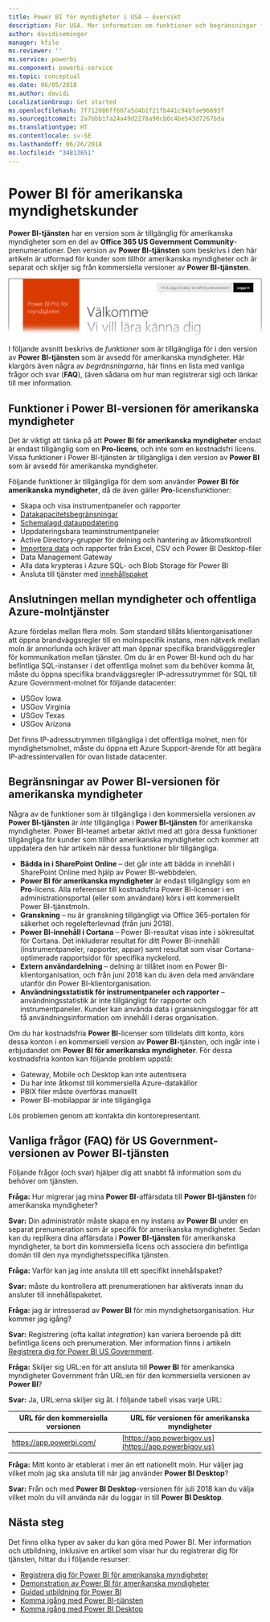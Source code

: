 ```yaml
---
title: Power BI för myndigheter i USA – översikt
description: För USA. Mer information om funktioner och begränsningar för Power BI-tjänsten för amerikanska myndigheter
author: davidiseminger
manager: kfile
ms.reviewer: ''
ms.service: powerbi
ms.component: powerbi-service
ms.topic: conceptual
ms.date: 06/05/2018
ms.author: davidi
LocalizationGroup: Get started
ms.openlocfilehash: 7f712086ff667a5d4b1f21fb441c94bfae96693f
ms.sourcegitcommit: 2a7bbb1fa24a49d2278a90cb0c4be543d7267bda
ms.translationtype: HT
ms.contentlocale: sv-SE
ms.lasthandoff: 06/26/2018
ms.locfileid: "34813651"
---
```

# <a name="power-bi-for-us-government-customers"></a>Power BI för amerikanska myndighetskunder
**Power BI-tjänsten** har en version som är tillgänglig för amerikanska myndigheter som en del av **Office 365 US Government Community**-prenumerationer. Den version av **Power BI-tjänsten** som beskrivs i den här artikeln är utformad för kunder som tillhör amerikanska myndigheter och är separat och skiljer sig från kommersiella versioner av **Power BI-tjänsten**.

![](media/service-govus-overview/service_usgov_overview-1.png)

I följande avsnitt beskrivs de *funktioner* som är tillgängliga för i den version av **Power BI-tjänsten** som är avsedd för amerikanska myndigheter. Här klargörs även några av *begränsningarna*, här finns en lista med vanliga frågor och svar (**FAQ**), (även sådana om hur man registrerar sig) och länkar till mer information.

## <a name="features-of-power-bi-us-government"></a>Funktioner i Power BI-versionen för amerikanska myndigheter
Det är viktigt att tänka på att **Power BI för amerikanska myndigheter** endast är endast tillgänglig som en **Pro-licens**, och inte som en kostnadsfri licens. Vissa funktioner i Power BI-tjänsten är tillgängliga i den version av **Power BI** som är avsedd för amerikanska myndigheter.

Följande funktioner är tillgängliga för dem som använder **Power BI för amerikanska myndigheter**, då de även gäller **Pro**-licensfunktioner:

* Skapa och visa instrumentpaneler och rapporter
* [Datakapacitetsbegränsningar](service-admin-manage-your-data-storage-in-power-bi.md)
* [Schemalagd datauppdatering](refresh-data.md)
* Uppdateringsbara teaminstrumentpaneler
* Active Directory-grupper för delning och hantering av åtkomstkontroll
* [Importera data](service-get-data.md) och rapporter från Excel, CSV och Power BI Desktop-filer
* Data Management Gateway
* Alla data krypteras i Azure SQL- och Blob Storage för Power BI
* Ansluta till tjänster med [innehållspaket](service-connect-to-services.md)

## <a name="connectivity-between-government-and-public-azure-cloud-services"></a>Anslutningen mellan myndigheter och offentliga Azure-molntjänster 

Azure fördelas mellan flera moln. Som standard tillåts klientorganisationer att öppna brandväggsregler till en molnspecifik instans, men nätverk mellan moln är annorlunda och kräver att man öppnar specifika brandväggsregler för kommunikation mellan tjänster. Om du är en Power BI-kund och du har befintliga SQL-instanser i det offentliga molnet som du behöver komma åt, måste du öppna specifika brandväggsregler IP-adressutrymmet för SQL till Azure Government-molnet för följande datacenter:

* USGov Iowa
* USGov Virginia
* USGov Texas
* USGov Arizona

Det finns IP-adressutrymmen tillgängliga i det offentliga molnet, men för myndighetsmolnet, måste du öppna ett Azure Support-ärende för att begära IP-adressintervallen för ovan listade datacenter. 


## <a name="limitations-of-power-bi-us-government"></a>Begränsningar av Power BI-versionen för amerikanska myndigheter
Några av de funktioner som är tillgängliga i den kommersiella versionen av **Power BI-tjänsten** är *inte* tillgängliga i **Power BI-tjänsten** för amerikanska myndigheter. Power BI-teamet arbetar aktivt med att göra dessa funktioner tillgängliga för kunder som tillhör amerikanska myndigheter och kommer att uppdatera den här artikeln när dessa funktioner blir tillgängliga.

* **Bädda in i SharePoint Online** – det går inte att bädda in innehåll i SharePoint Online med hjälp av Power BI-webbdelen.
* **Power BI för amerikanska myndigheter** är endast tillgängligy som en **Pro**-licens. Alla referenser till kostnadsfria Power BI-licenser i en administrationsportal (eller som användare) körs i ett kommersiellt Power BI-tjänstmoln.
* **Granskning** – nu är granskning tillgängligt via Office 365-portalen för säkerhet och regelefterlevnad (från juni 2018).
* **Power BI-innehåll i Cortana** – Power BI-resultat visas inte i sökresultat för Cortana. Det inkluderar resultat för ditt Power BI-innehåll (instrumentpaneler, rapporter, appar) samt resultat som visar Cortana-optimerade rapportsidor för specifika nyckelord.
* **Extern användardelning** – delning är tillåtet inom en Power BI-klientorganisation, och från juni 2018 kan du även dela med användare utanför din Power BI-klientorganisation.
* **Användningsstatistik för instrumentpaneler och rapporter** – användningsstatistik är inte tillgängligt för rapporter och instrumentpaneler. Kunder kan använda data i granskningsloggar för att få användningsinformation om innehåll i deras organisation.

Om du har kostnadsfria **Power BI**-licenser som tilldelats ditt konto, körs dessa konton i en kommersiell version av **Power BI**-tjänsten, och ingår inte i erbjudandet om **Power BI för amerikanska myndigheter**. För dessa kostnadsfria konton kan följande problem uppstå:

* Gateway, Mobile och Desktop kan inte autentisera
* Du har inte åtkomst till kommersiella Azure-datakällor
* PBIX filer måste överföras manuellt
* Power BI-mobilappar är inte tillgängliga

Lös problemen genom att kontakta din kontorepresentant.

## <a name="frequently-asked-questions-faq-for-the-us-government-version-of-the-power-bi-service"></a>Vanliga frågor (FAQ) för US Government-versionen av Power BI-tjänsten
Följande frågor (och svar) hjälper dig att snabbt få information som du behöver om tjänsten.

**Fråga:** Hur migrerar jag mina **Power BI**-affärsdata till **Power BI-tjänsten** för amerikanska myndigheter?

**Svar:** Din administratör måste skapa en ny instans av **Power BI** under en separat prenumeration som är specifik för amerikanska myndigheter. Sedan kan du replikera dina affärsdata i **Power BI-tjänsten** för amerikanska myndigheter, ta bort din kommersiella licens och associera din befintliga domän till den nya myndighetsspecifika tjänsten.

**Fråga:** Varför kan jag inte ansluta till ett specifikt innehållspaket?

**Svar:** måste du kontrollera att prenumerationen har aktiverats innan du ansluter till innehållspaketet.

**Fråga:** jag är intresserad av **Power BI** för min myndighetsorganisation. Hur kommer jag igång?

**Svar:** Registrering (ofta kallat *integration*) kan variera beroende på ditt befintliga licens och prenumeration. Mer information finns i artikeln [Registrera dig för Power BI US Government](service-govus-signup.md).

**Fråga:** Skiljer sig URL:en för att ansluta till **Power BI** för amerikanska myndigheter Government från URL:en för den kommersiella versionen av **Power BI**?

**Svar:** Ja, URL:erna skiljer sig åt. I följande tabell visas varje URL:

| URL för den kommersiella versionen | URL för versionen för amerikanska myndigheter |
| --- | --- |
| https://app.powerbi.com/ |[https://app.powerbigov.us](https://app.powerbigov.us) |

**Fråga:** Mitt konto är etablerat i mer än ett nationellt moln. Hur väljer jag vilket moln jag ska ansluta till när jag använder **Power BI Desktop**?

**Svar:** Från och med **Power BI Desktop**-versionen för juli 2018 kan du välja vilket moln du vill använda när du loggar in till **Power BI Desktop**.


## <a name="next-steps"></a>Nästa steg
Det finns olika typer av saker du kan göra med Power BI. Mer information och utbildning, inklusive en artikel som visar hur du registrerar dig för tjänsten, hittar du i följande resurser:

* [Registrera dig för Power BI för amerikanska myndigheter](service-govus-signup.md)
* <a href="https://channel9.msdn.com/Blogs/Azure/Cognitive-Services-HDInsight-and-Power-BI-on-Azure-Government">Demonstration av Power BI för amerikanska myndigheter</a>
* [Guidad utbildning för Power BI](guided-learning/gettingstarted.yml?tutorial-step=1)
* [Komma igång med Power BI-tjänsten](service-get-started.md)
* [Komma igång med Power BI Desktop](desktop-getting-started.md)

